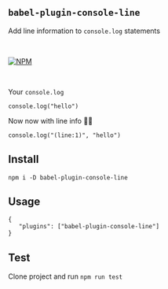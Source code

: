 ## `babel-plugin-console-line`

Add line information to `console.log` statements

<br/>

[![NPM](https://img.shields.io/npm/v/babel-plugin-console-line)](https://www.npmjs.com/package/babel-plugin-console-line)

<br/>

Your `console.log`

```
console.log("hello")
```

Now now with line info 🤙🏼

```
console.log("(line:1)", "hello")
```

## Install

```
npm i -D babel-plugin-console-line
```

## Usage

```
{
   "plugins": ["babel-plugin-console-line"]
}
```

## Test

Clone project and run `npm run test`
